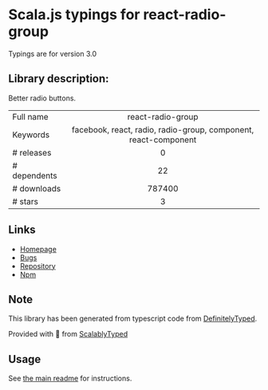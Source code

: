 
# Scala.js typings for react-radio-group

Typings are for version 3.0

## Library description:
Better radio buttons.

|                    |                 |
| ------------------ | :-------------: |
| Full name          | react-radio-group |
| Keywords           | facebook, react, radio, radio-group, component, react-component |
| # releases         | 0 |
| # dependents       | 22 |
| # downloads        | 787400 |
| # stars            | 3 |

## Links
- [Homepage](https://github.com/chenglou/react-radio-group)
- [Bugs](https://github.com/chenglou/react-radio-group/issues)
- [Repository](https://github.com/chenglou/react-radio-group)
- [Npm](https://www.npmjs.com/package/react-radio-group)
    


## Note
This library has been generated from typescript code from [DefinitelyTyped](https://definitelytyped.org).

Provided with :purple_heart: from [ScalablyTyped](https://github.com/oyvindberg/ScalablyTyped)

## Usage
See [the main readme](../../readme.md) for instructions.



